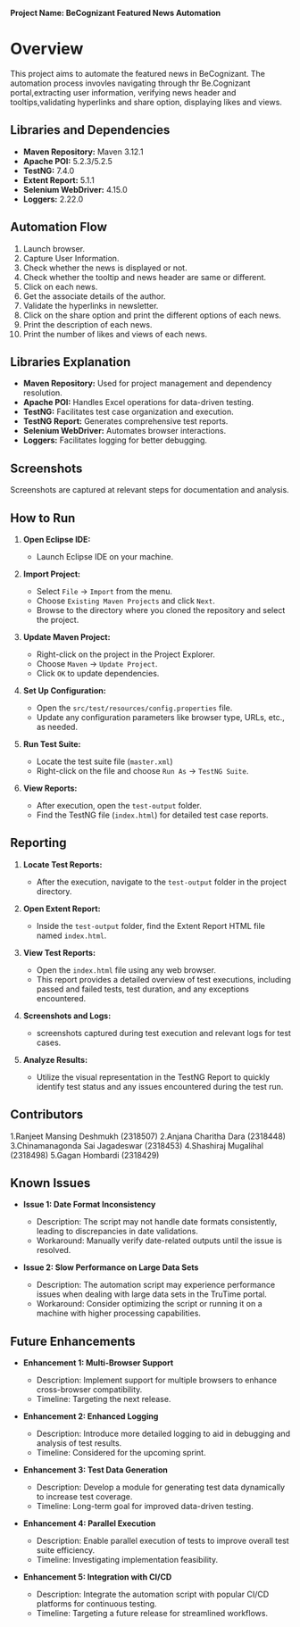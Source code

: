**Project Name: BeCognizant Featured News Automation**


# Overview
This project aims to automate the featured news in BeCognizant. The automation process invovles navigating through thr Be.Cognizant portal,extracting user information, verifying news header and tooltips,validating hyperlinks and share option, displaying likes and views. 

## Libraries and Dependencies
- **Maven Repository:** Maven 3.12.1
- **Apache POI:** 5.2.3/5.2.5
- **TestNG:** 7.4.0
- **Extent Report:** 5.1.1
- **Selenium WebDriver:** 4.15.0
- **Loggers:** 2.22.0

## Automation Flow
1.	Launch browser.
2.	Capture User Information.
3.	Check whether the news is displayed or not.
4.	Check 	whether the tooltip and news header are same or different.
5.	Click on each news.
6.	Get the associate details of the author.
7.	Validate the hyperlinks in newsletter.
8.	Click on the share option and print the different options of each news.
9.	Print the description of each news.
10.	Print the number of likes and views of each news.


## Libraries Explanation
- **Maven Repository:** Used for project management and dependency resolution.
- **Apache POI:** Handles Excel operations for data-driven testing.
- **TestNG:** Facilitates test case organization and execution.
- **TestNG Report:** Generates comprehensive test reports.
- **Selenium WebDriver:** Automates browser interactions.
- **Loggers:** Facilitates logging for better debugging.

## Screenshots
Screenshots are captured at relevant steps for documentation and analysis.

## How to Run
1. **Open Eclipse IDE:**
   - Launch Eclipse IDE on your machine.

2. **Import Project:**
   - Select `File` -> `Import` from the menu.
   - Choose `Existing Maven Projects` and click `Next`.
   - Browse to the directory where you cloned the repository and select the project.

3. **Update Maven Project:**
   - Right-click on the project in the Project Explorer.
   - Choose `Maven` -> `Update Project`.
   - Click `OK` to update dependencies.

4. **Set Up Configuration:**
   - Open the `src/test/resources/config.properties` file.
   - Update any configuration parameters like browser type, URLs, etc., as needed.

5. **Run Test Suite:**
   - Locate the test suite file (`master.xml`)
   - Right-click on the file and choose `Run As` -> `TestNG Suite`.

6. **View Reports:**
   - After execution, open the `test-output` folder.
   - Find the TestNG file (`index.html`) for detailed test case reports.

## Reporting
1. **Locate Test Reports:**
   - After the execution, navigate to the `test-output` folder in the project directory.

2. **Open Extent Report:**
   - Inside the `test-output` folder, find the Extent Report HTML file named `index.html`.

3. **View Test Reports:**
   - Open the `index.html` file using any web browser.
   - This report provides a detailed overview of test executions, including passed and failed tests, test duration, and any exceptions encountered.

4. **Screenshots and Logs:**
   - screenshots captured during test execution and relevant logs for test cases.

5. **Analyze Results:**
   - Utilize the visual representation in the TestNG Report to quickly identify test status and any issues encountered during the test run.

## Contributors
1.Ranjeet Mansing Deshmukh (2318507)
2.Anjana Charitha Dara (2318448)
3.Chinamanagonda Sai Jagadeswar (2318453)
4.Shashiraj Mugalihal (2318498)
5.Gagan Hombardi (2318429)


## Known Issues
- **Issue 1: Date Format Inconsistency**
  - Description: The script may not handle date formats consistently, leading to discrepancies in date validations.
  - Workaround: Manually verify date-related outputs until the issue is resolved.

- **Issue 2: Slow Performance on Large Data Sets**
  - Description: The automation script may experience performance issues when dealing with large data sets in the TruTime portal.
  - Workaround: Consider optimizing the script or running it on a machine with higher processing capabilities.

## Future Enhancements
- **Enhancement 1: Multi-Browser Support**
  - Description: Implement support for multiple browsers to enhance cross-browser compatibility.
  - Timeline: Targeting the next release.

- **Enhancement 2: Enhanced Logging**
  - Description: Introduce more detailed logging to aid in debugging and analysis of test results.
  - Timeline: Considered for the upcoming sprint.

- **Enhancement 3: Test Data Generation**
  - Description: Develop a module for generating test data dynamically to increase test coverage.
  - Timeline: Long-term goal for improved data-driven testing.

- **Enhancement 4: Parallel Execution**
  - Description: Enable parallel execution of tests to improve overall test suite efficiency.
  - Timeline: Investigating implementation feasibility.

- **Enhancement 5: Integration with CI/CD**
  - Description: Integrate the automation script with popular CI/CD platforms for continuous testing.
  - Timeline: Targeting a future release for streamlined workflows.


